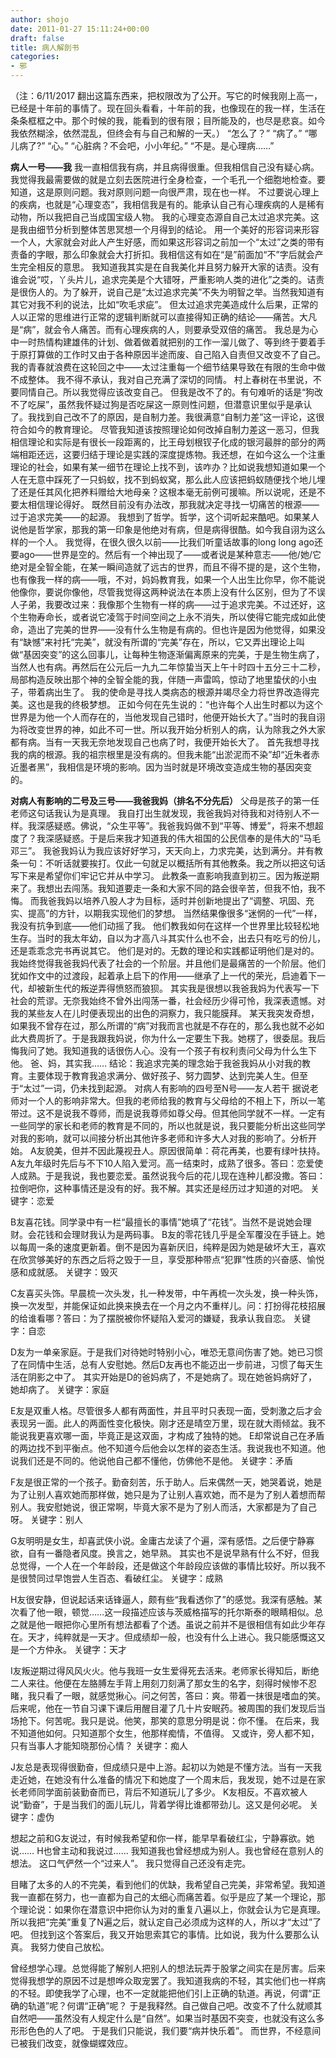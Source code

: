 ```yaml
---
author: shojo
date: 2011-01-27 15:11:24+00:00
draft: false
title: 病人解剖书
categories:
- 邪
---
```


（注：6/11/2017 翻出这篇东西来，把权限改为了公开。写它的时候我刚上高一，已经是十年前的事情了。现在回头看看，十年前的我，也像现在的我一样，生活在条条框框之中。那个时候的我，能看到的很有限；目所能及的，也尽是悲哀。如今我依然糊涂，依然混乱，但终会有与自己和解的一天。）
“怎么了？”
“病了。”
“哪儿病了?”
“心。”
“心脏病？不会吧，小小年纪。”
“不是。是心理病……”

**病人一号——我**
我一直相信我有病，并且病得很重。但我相信自己没有疑心病。
我觉得我最需要做的就是立刻去医院进行全身检查，一个毛孔一个细胞地检查。要知道，这是原则问题。我对原则问题一向很严肃，现在也一样。
不过要说心理上的疾病，也就是“心理变态”，我相信我是有的。能承认自己有心理疾病的人是稀有动物，所以我把自己当成国宝级人物。
我的心理变态源自自己太过追求完美。这是我由细节分析到整体苦思冥想一个月得到的结论。
用一个美好的形容词来形容一个人，大家就会对此人产生好感，而如果这形容词之前加一个“太过”之类的带有责备的字眼，那么印象就会大打折扣。我相信这有如在“是”前面加“不”字后就会产生完全相反的意思。
我知道我其实是在自我美化并且努力躲开大家的诘责。没有谁会说“哎，丫头片儿，追求完美是个大错呀，严重影响人类的进化”之类的。诘责是很伤人的。为了躲开，说自己是“太过追求完美”不失为明智之举。当然我知道有其它对我不利的说法，比如“吹毛求疵”。
但太过追求完美造成什么后果，正常的人以正常的思维进行正常的逻辑判断就可以直接得知正确的结论——痛苦。大凡是“病”，就会令人痛苦。而有心理疾病的人，则要承受双倍的痛苦。
我总是为心中一时热情构建雄伟的计划、做着做着就把别的工作一溜儿做了、等到终于要着手于原打算做的工作时又由于各种原因半途而废、自己陷入自责但又改变不了自己。我的青春就浪费在这轮回之中——太过注重每一个细节结果导致在有限的生命中做不成整体。
我不得不承认，我对自己充满了深切的同情。
村上春树在书里说，不要同情自己。所以我觉得应该改变自己。
但我是改不了的。有句难听的话是“狗改不了吃屎”，虽然我怀疑过狗是否吃屎这一原则性问题，但潜意识里似乎是承认了。我找到自己改不了的原因，是自制力差。我很满意“自制力差”这一评论，这很符合如今的教育理论。
尽管我知道该按照理论如何改掉自制力差这一恶习，但我相信理论和实际是有很长一段距离的，比王母划根钗子化成的银河最胖的部分的两端相距还远，这要归结于理论是实践的深度提炼物。我还想，在如今这么一个注重理论的社会，如果有某一细节在理论上找不到，该咋办？比如说我想知道如果一个人在无意中踩死了一只蚂蚁，找不到蚂蚁窝，那么此人应该把蚂蚁随便找个地儿埋了还是任其风化把养料赠给大地母亲？这根本毫无前例可援嘛。所以说呢，还是不要太相信理论得好。
既然目前没有办法改，那我就决定寻找一切痛苦的根源——过于追求完美——的起源。
我想到了哲学。哲学，这个词听起来酷吧。如果某人说他是哲学家，那我的第一印象是他绝对有病，但是病得很酷。如今我自诩为这么样的一个人。
我觉得，在很久很久以前——比我们听童话故事的long long ago还要ago——世界是空的。然后有一个神出现了——或者说是某种意志——他/她/它绝对是全智全能，在某一瞬间造就了远古的世界，而且不得不提的是，这个生物，也有像我一样的病——哦，不对，妈妈教育我，如果一个人出生比你早，你不能说他像你，要说你像他，尽管我觉得这两种说法在本质上没有什么区别，但为了不误人子弟，我要改过来：我像那个生物有一样的病——过于追求完美。不过还好，这个生物寿命长，或者说它凌驾于时间空间之上永不消失，所以使得它能完成如此使命，造出了完美的世界——没有什么生物是有病的。但也许是因为他觉得，如果没有“缺憾”来衬托“完美”，就没有所谓的“完美”存在，所以，它又弄出理论上叫做“基因突变”的这么回事儿，让每种生物逐渐偏离原来的完美，于是生物生病了，当然人也有病。再然后在公元后一九九二年惊蛰当天上午十时四十五分三十二秒，局部构造反映出那个神的全智全能的我，伴随一声雷鸣，惊动了地里蛰伏的小虫子，带着病出生了。
我的使命是寻找人类病态的根源并竭尽全力将世界改造得完美。这也是我的终极梦想。
正如今何在先生说的：“也许每个人出生时都以为这个世界是为他一个人而存在的，当他发现自己错时，他便开始长大了。”当时的我自诩为将改变世界的神，如此不可一世。所以我开始分析别人的病，认为除我之外大家都有病。当有一天我无奈地发现自己也病了时，我便开始长大了。
首先我想寻找我的病的根源。我的祖宗根里是没有病的。但我未能“出淤泥而不染”却“近朱者赤近墨者黑”，我相信是环境的影响。因为当时就是环境改变造成生物的基因突变的。

**对病人有影响的二号及三号——我爸我妈（排名不分先后）**
父母是孩子的第一任老师这句话我认为是真理。
我自打出生就发现，我爸我妈对待我和对待别人不一样。我深感疑惑。佛说，“众生平等”。我爸我妈做不到“平等、博爱”，将来不想超度了？我深感疑惑。于是后来我才知道我的伟大祖国的公民信奉的是伟大的“马毛邓三”。
我爸我妈认为我应该好好学习，天天向上，力求完美，达到满分。并有教条一句：不听话就要挨打。仅此一句就足以概括所有其他教条。我之所以把这句话写下来是希望你们牢记它并从中学习。
此教条一直影响我直到初三。因为叛逆期来了。我想出去闯荡。我知道要走一条和大家不同的路会很辛苦，但我不怕，我不悔。
而我爸我妈以培养八股人才为目标，适时并创新地提出了“调整、巩固、充实、提高”的方针，以期我实现他们的梦想。
当然结果像很多“迷惘的一代”一样，我没有抗争到底——他们动摇了我。
他们教我如何在这样一个世界里比较轻松地生存。当时的我太年幼，自以为才高八斗其实什么也不会，出去只有吃亏的份儿，还是乖乖念完书再说其它。
他们是对的。无数的理论和实践都证明他们是对的。
我始终觉得我爸我妈代表了社会的一个阶层。并且他们是最痛苦的一个阶层。他们犹如作文中的过渡段，起着承上启下的作用——继承了上一代的荣光，启迪着下一代，却被新生代的叛逆弄得愤怒而狼狈。
其实我是很想以我爸我妈为代表写一下社会的荒谬。无奈我始终不曾外出闯荡一番，社会经历少得可怜，我深表遗憾。对我的某些友人在儿时便表现出的出色的洞察力，我只能膜拜。
某天我突发奇想，如果我不曾存在过，那么所谓的“病”对我而言也就是不存在的，那么我也就不必如此大费周折了。于是我跟我妈说，你为什么一定要生下我。她楞了，很委屈。我后悔我问了她。我知道我的话很伤人心。没有一个孩子有权利责问父母为什么生下他。
爸、妈，其实我……
结论：我追求完美的理念始于我爸我妈从小对我的教育。主要体现于教育我追求满分、做好孩子、努力圆梦、达到完美人生。但至于“太过”一词，仍未找到起源。
对病人有影响的四号至N号——友人若干
据说老师对一个人的影响非常大。但我的老师给我的教育与父母给的不相上下，所以一笔带过。这不是说我不尊师，而是说我尊师如尊父母。但其他同学就不一样。一定有一些同学的家长和老师的教育是不同的，所以也就是说，我只要能分析出这些同学对我的影响，就可以间接分析出其他许多老师和许多大人对我的影响了。分析开始。
A友貌美，但并不因此蔑视丑人。原因很简单：荷花再美，也要有绿叶扶持。
A友九年级时先后与不下10人陷入爱河。高一结束时，成熟了很多。答曰：恋爱使人成熟。于是我说，我也要恋爱。虽然说我今后的花儿现在连种儿都没撒。答曰：拉倒吧你，这种事情还是没有的好。我不解。其实还是经历过才知道的对吧。
关键字：恋爱

B友喜花钱。同学录中有一栏“最擅长的事情”她填了“花钱”。当然不是说她会理财。会花钱和会理财我认为是两码事。
B友的零花钱几乎是全军覆没在手链上。她以每周一条的速度更新着。倒不是因为喜新厌旧，纯粹是因为她是破坏大王，喜欢在欣赏够美好的东西之后将之毁于一旦，享受那种带点“犯罪”性质的兴奋感、愉悦感和成就感。
关键字：毁灭

C友喜买头饰。早晨梳一次头发，扎一种发带，中午再梳一次头发，换一种头饰，换一次发型，并能保证如此换来换去在一个月之内不重样儿。问：打扮得花枝招展的给谁看哪？答曰：为了摆脱被你怀疑陷入爱河的嫌疑，我承认我自恋。
关键字：自恋

D友为一单亲家庭。于是我们对待她时特别小心，唯恐无意间伤害了她。她已习惯了在同情中生活，总有人安慰她。然后D友再也不能迈出一步前进，习惯了每天生活在阴影之中了。
其实开始是D的爸妈病了，不是她病了。现在她爸妈病好了，她却病了。
关键字：家庭

E友是双重人格。尽管很多人都有两面性，并且平时只表现一面，受刺激之后才会表现另一面。此人的两面性变化极快。刚才还是晴空万里，现在就大雨倾盆。我不能说我更喜欢哪一面，毕竟正是这双面，才构成了独特的她。
E却常说自己在矛盾的两边找不到平衡点。他不知道今后他会以怎样的姿态生活。我说我也不知道。他说我们还是不同的。他说他自己都不懂他，仿佛他不是他。
关键字：矛盾

F友是很正常的一个孩子。勤奋刻苦，乐于助人。后来偶然一天，她哭着说，她是为了让别人喜欢她而那样做，她只是为了让别人喜欢她，而不是为了别人着想而帮别人。我安慰她说，很正常啊，毕竟大家不是为了别人而活，大家都是为了自己呀。
关键字：别人

G友明明是女生，却喜武侠小说。金庸古龙读了个遍，深有感悟。之后便宁静寡欲，自有一番隐者风度。换言之，她早熟。
其实也不是说早熟有什么不好，但我总觉得，一个人在一个年龄段，还是做这个年龄段应该做的事情比较好。所以我不是很赞同过早饱尝人生百态、看破红尘。
关键字：成熟

H友很安静，但说起话来话锋逼人，颇有些“我看透你了”的感觉。我深有感触。某次看了他一眼，顿觉……这一段描述应该与茨威格描写的托尔斯泰的眼睛相似。总之就是他一眼把你心里所有想法都看了个透。虽说之前并不是很相信有如此少年存在。天才，纯粹就是一天才。但成绩却一般，也没有什么上进心。我只能感慨这又是一个方仲永。
关键字：天才

I友叛逆期过得风风火火。他与我班一女生爱得死去活来。老师家长得知后，断绝二人来往。他便在左胳膊左手背上用刻刀刻满了那女生的名字，刻得时候惨不忍睹，我只看了一眼，就感觉揪心。问之何苦，答曰：爽。带着一抹很是嗜血的笑。
后来呢，他在一节自习课下课后用醒目灌了几十片安眠药。被周围的我们发现后当场抢下。何苦呢。我只是说。他笑，那笑的意思分明是说：你不懂。
在后来，我不知道他如何。只知道那个女生，他那样痴情，不值得。
又或许，旁人都不知，只有当事人才能知晓那份心情？
关键字：痴人

J友总是表现得很勤奋，但成绩只是中上游。起初以为她是不懂方法。当有一天我走近她，在她没有什么准备的情况下和她度了一个周末后，我发现，她不过是在家长老师同学面前装勤奋而已，背后不知道玩儿了多少。
K友相反。不喜欢被人说“勤奋”，于是当我们的面儿玩儿，背着学得比谁都带劲儿。这又是何必呢。
关键字：虚伪

想起之前和G友说过，有时候我希望和你一样，能早早看破红尘，宁静寡欲。她说……
H也曾主动和我说过……
我知道我也曾经想成为别人。我也曾经在意别人的想法。
这口气俨然一个“过来人”。
我只觉得自己还没有走完。

目睹了太多的人的不完美，看到他们的优缺，我希望自己完美，非常希望。我知道我一直都在努力，也一直都为自己的太细心而痛苦着。似乎是应了某一个理论，那个理论说：如果你在潜意识中把你认为对的重复八遍以上，你就会认为它是真理。所以我把“完美”重复了N遍之后，就认定自己必须成为这样的人，所以才“太过”了吧。
但找到这个答案后，我又开始思索其它的事情。比如说，我为什么要那么认真。
我努力使自己放松。

曾经想学心理。总觉得能了解别人把别人的想法玩弄于股掌之间实在是厉害。后来觉得我想学的原因不过是想哗众取宠罢了。我知道我病的不轻，其实他们也一样病的不轻。即使我学了心理，也不一定就能把他们引上正确的轨道。再说，何谓“正确的轨道”呢？何谓“正确”呢？
于是我释然。自己做自己吧。改变不了什么就顺其自然吧——虽然没有人规定什么是“自然”。如果当时基因不突变，也就没有这么多形形色色的人了吧。
于是我们只能说，我们要“病并快乐着”。
而世界，不经意间已被我们改变，就像蝴蝶效应。
